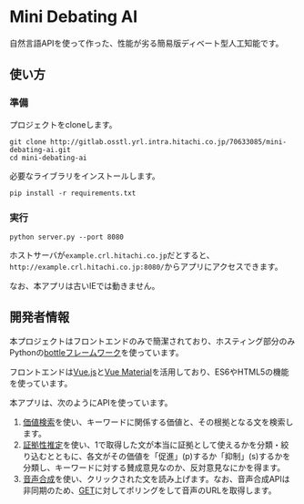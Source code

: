 # Mini Debating AI

自然言語APIを使って作った、性能が劣る簡易版ディベート型人工知能です。

## 使い方

### 準備

プロジェクトをcloneします。

```
git clone http://gitlab.osstl.yrl.intra.hitachi.co.jp/70633085/mini-debating-ai.git
cd mini-debating-ai
```

必要なライブラリをインストールします。

```
pip install -r requirements.txt
```


### 実行


```
python server.py --port 8080
```

ホストサーバが`example.crl.hitachi.co.jp`だとすると、`http://example.crl.hitachi.co.jp:8080/`からアプリにアクセスできます。

なお、本アプリは古いIEでは動きません。

## 開発者情報

本プロジェクトはフロントエンドのみで簡潔されており、ホスティング部分のみPythonの[bottleフレームワーク](https://bottlepy.org/)を使っています。

フロントエンドは[Vue.js](https://vuejs.org/)と[Vue Material](https://vuematerial.io/)を活用しており、ES6やHTML5の機能を使っています。

本アプリは、次のようにAPIを使っています。

1. [価値検索](http://alopece.crl.hitachi.co.jp/value-dictionaries/v1/ui/#!/ValueDictionary/value_search)を使い、キーワードに関係する価値と、その根拠となる文を検索します。
2. [証拠性推定](http://alopece.crl.hitachi.co.jp/supportiveness/v1/ui/#!/supportiveness/supportiveness_classify)を使い、1で取得した文が本当に証拠として使えるかを分類・絞り込むとともに、各文がその価値を「促進」(p)するか「抑制」(s)するかを分類し、キーワードに対する賛成意見なのか、反対意見なにかを得ます。
3. [音声合成](http://alopece.crl.hitachi.co.jp/speech/v1/ui/#/Speech)を使い、クリックされた文を読み上げます。なお、音声合成APIは非同期のため、[GET](http://alopece.crl.hitachi.co.jp/speech/v1/ui/#!/Speech/get_speech)に対してポリングをして音声のURLを取得します。
